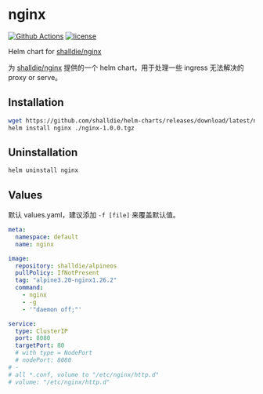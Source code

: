 # nginx

[![Github Actions][actions_image]][actions_url]
[![license][license_image]][repo_url]

Helm chart for [shalldie/nginx](https://hub.docker.com/repository/docker/shalldie/nginx)

为 [shalldie/nginx](https://hub.docker.com/repository/docker/shalldie/nginx) 提供的一个 helm chart，用于处理一些 ingress 无法解决的 proxy or serve。

## Installation

```bash
wget https://github.com/shalldie/helm-charts/releases/download/latest/nginx-1.0.0.tgz
helm install nginx ./nginx-1.0.0.tgz
```

## Uninstallation

```bash
helm uninstall nginx
```

## Values

默认 values.yaml，建议添加 `-f [file]` 来覆盖默认值。

<!-- prettier-ignore -->
```yaml
meta:
  namespace: default
  name: nginx

image:
  repository: shalldie/alpineos
  pullPolicy: IfNotPresent
  tag: "alpine3.20-nginx1.26.2"
  command:
    - nginx
    - -g
    - '"daemon off;"'

service:
  type: ClusterIP
  port: 8080
  targetPort: 80
  # with type = NodePort
  # nodePort: 8080
# -
# all *.conf, volume to "/etc/nginx/http.d"
# volume: "/etc/nginx/http.d"
```

[repo_url]: https://github.com/shalldie/helm-charts
[actions_image]: https://img.shields.io/github/workflow/status/shalldie/helm-charts/ci?label=build&logo=github&style=flat-square
[actions_url]: https://github.com/shalldie/helm-charts/actions
[license_image]: https://img.shields.io/github/license/shalldie/helm-charts?style=flat-square
